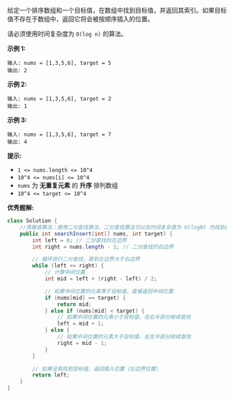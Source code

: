 给定一个排序数组和一个目标值，在数组中找到目标值，并返回其索引。如果目标值不存在于数组中，返回它将会被按顺序插入的位置。

请必须使用时间复杂度为 `O(log n)` 的算法。

**示例 1:**

```
输入: nums = [1,3,5,6], target = 5
输出: 2

```

**示例 2:**

```
输入: nums = [1,3,5,6], target = 2
输出: 1

```

**示例 3:**

```
输入: nums = [1,3,5,6], target = 7
输出: 4

```

**提示:**

- `1 <= nums.length <= 10^4`
- `10^4 <= nums[i] <= 10^4`
- `nums` 为 **无重复元素** 的 **升序** 排列数组
- `10^4 <= target <= 10^4`

**优秀题解:**

```java
class Solution {
    //思路或算法：使用二分查找算法，二分查找算法可以在时间复杂度为 O(logN) 内找到目标元素的插入位置，其中 N 是数组的长度。
    public int searchInsert(int[] nums, int target) {
        int left = 0; // 二分查找的左边界
        int right = nums.length - 1; // 二分查找的右边界

        // 循环进行二分查找，直到左边界大于右边界
        while (left <= right) {
            // 计算中间位置
            int mid = left + (right - left) / 2;

            // 如果中间位置的元素等于目标值，直接返回中间位置
            if (nums[mid] == target) {
                return mid;
            } else if (nums[mid] < target) {
                // 如果中间位置的元素小于目标值，在右半部分继续查找
                left = mid + 1;
            } else {
                // 如果中间位置的元素大于目标值，在左半部分继续查找
                right = mid - 1;
            }
        }

        // 如果没有找到目标值，返回插入位置（左边界位置）
        return left;
    }
}
```